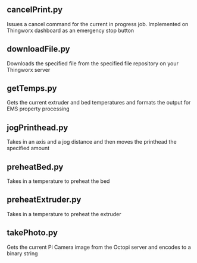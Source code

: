 ## cancelPrint.py

Issues a cancel command for the current in progress job. Implemented on Thingworx dashboard as an emergency stop button

## downloadFile.py

Downloads the specified file from the specified file repository on your Thingworx server

## getTemps.py

Gets the current extruder and bed temperatures and formats the output for EMS property processing

## jogPrinthead.py

Takes in an axis and a jog distance and then moves the printhead the specified amount

## preheatBed.py

Takes in a temperature to preheat the bed

## preheatExtruder.py

Takes in a temperature to preheat the extruder

## takePhoto.py

Gets the current Pi Camera image from the Octopi server and encodes to a binary string

## 
